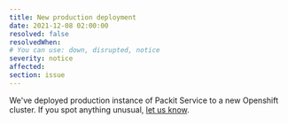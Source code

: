 ```yaml
---
title: New production deployment
date: 2021-12-08 02:00:00
resolved: false
resolvedWhen:
# You can use: down, disrupted, notice
severity: notice
affected:
section: issue
---
```


We've deployed production instance of Packit Service to a new Openshift cluster.
If you spot anything unusual, [let us know](https://packit.dev/docs/faq/#how-can-i-contact-you).
